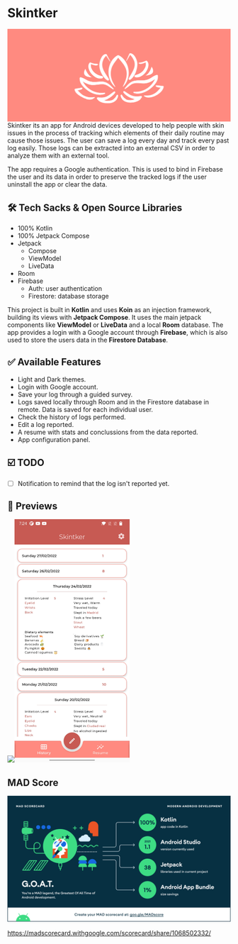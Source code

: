 # Skintker

<img src="/results/logo.png" width="700" align="left">


Skintker its an app for Android devices developed to help people with skin issues in the process of
tracking which elements of their daily routine may cause those issues. The user can save a log every
day and track every past log easily. Those logs can be extracted into an external CSV in order to
analyze them with an external tool.

The app requires a Google authentication. This is used to bind in Firebase the user and its data in
order to preserve the tracked logs if the user uninstall the app or clear the data.

## 🛠 Tech Sacks & Open Source Libraries

- 100% Kotlin
- 100% Jetpack Compose
- Jetpack
    - Compose
    - ViewModel
    - LiveData
- Room
- Firebase
    - Auth: user authentication
    - Firestore: database storage

This project is built in **Kotlin** and uses **Koin** as an injection framework, building its views
with **Jetpack Compose**. It uses the main jetpack components like **ViewModel** or  **LiveData**
and a local **Room** database. The app provides a login with a Google account through **Firebase**,
which is also used to store the users data in the **Firestore Database**.

## ✅ Available Features

- Light and Dark themes.
- Login with Google account.
- Save your log through a guided survey.
- Logs saved locally through Room and in the Firestore database in remote. Data is saved for each
  individual user.
- Check the history of logs performed.
- Edit a log reported.
- A resume with stats and conclussions from the data reported.
- App configuration panel.

## ☑️ TODO
- [ ] Notification to remind that the log isn't reported yet.

## :iphone: Previews

<img src="/results/questions.gif" width="260"><img src="/results/home_history.jpg" width="260">

## MAD Score

<img src="/results/summary.png" width="1500">

https://madscorecard.withgoogle.com/scorecard/share/1068502332/